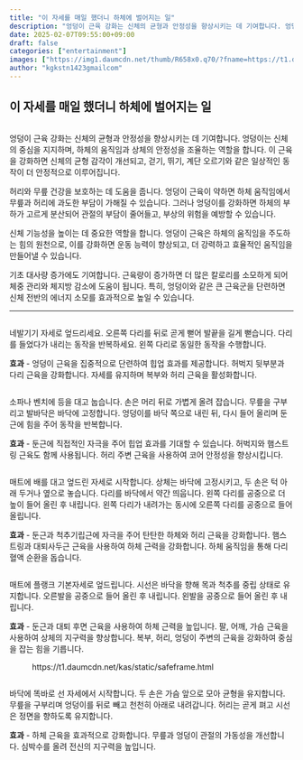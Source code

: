 ```yaml
---
title: "이 자세를 매일 했더니 하체에 벌어지는 일"
description: "엉덩이 근육 강화는 신체의 균형과 안정성을 향상시키는 데 기여합니다. 엉덩이는 신체의 중심을 지지하며, 하체의 움직임과 상체의 안정성을 조율하는 역할을 합니다. 이 근육을 강화하면 신체의 균형 감각이 개선되고, 걷기, 뛰기, 계단 오르기와 같은 일상적인 동작이 더 안정"
date: 2025-02-07T09:55:00+09:00
draft: false
categories: ["entertainment"]
images: ["https://img1.daumcdn.net/thumb/R658x0.q70/?fname=https://t1.daumcdn.net/news/202502/11/tenbody/20250211073012378jrbj.jpg", "https://t1.daumcdn.net/news/202502/11/tenbody/20250211073012681tspu.gif", "https://t1.daumcdn.net/news/202502/11/tenbody/20250211073013103inhj.gif", "https://t1.daumcdn.net/news/202502/11/tenbody/20250211073013474fwmb.gif", "https://t1.daumcdn.net/news/202502/11/tenbody/20250211073013839xrgo.gif"]
author: "kgkstn1423gmailcom"
---
```


<h2 >이 자세를 매일 했더니 하체에 벌어지는 일</h2> <figure ><img src="https://img1.daumcdn.net/thumb/R658x0.q70/?fname=https://t1.daumcdn.net/news/202502/11/tenbody/20250211073012378jrbj.jpg" alt=""/></figure> <p>엉덩이 근육 강화는 신체의 균형과 안정성을 향상시키는 데 기여합니다. 엉덩이는 신체의 중심을 지지하며, 하체의 움직임과 상체의 안정성을 조율하는 역할을 합니다. 이 근육을 강화하면 신체의 균형 감각이 개선되고, 걷기, 뛰기, 계단 오르기와 같은 일상적인 동작이 더 안정적으로 이루어집니다.</p> <p>허리와 무릎 건강을 보호하는 데 도움을 줍니다. 엉덩이 근육이 약하면 하체 움직임에서 무릎과 허리에 과도한 부담이 가해질 수 있습니다. 그러나 엉덩이를 강화하면 하체의 부하가 고르게 분산되어 관절의 부담이 줄어들고, 부상의 위험을 예방할 수 있습니다.</p> <p>신체 기능성을 높이는 데 중요한 역할을 합니다. 엉덩이 근육은 하체의 움직임을 주도하는 힘의 원천으로, 이를 강화하면 운동 능력이 향상되고, 더 강력하고 효율적인 움직임을 만들어낼 수 있습니다.</p> <p>기초 대사량 증가에도 기여합니다. 근육량이 증가하면 더 많은 칼로리를 소모하게 되어 체중 관리와 체지방 감소에 도움이 됩니다. 특히, 엉덩이와 같은 큰 근육군을 단련하면 신체 전반의 에너지 소모를 효과적으로 높일 수 있습니다.</p> <hr /> <figure ><img src="https://t1.daumcdn.net/news/202502/11/tenbody/20250211073012681tspu.gif" alt=""/></figure> <p>네발기기 자세로 엎드리세요. 오른쪽 다리를 뒤로 곧게 뻗어 발끝을 길게 뻗습니다. 다리를 들었다가 내리는 동작을 반복하세요. 왼쪽 다리로 동일한 동작을 수행합니다.</p> <p><strong>효과</strong> - 엉덩이 근육을 집중적으로 단련하여 힙업 효과를 제공합니다. 허벅지 뒷부분과 다리 근육을 강화합니다. 자세를 유지하며 복부와 허리 근육을 활성화합니다.</p> <figure ><img src="https://t1.daumcdn.net/news/202502/11/tenbody/20250211073013103inhj.gif" alt=""/></figure> <p>소파나 벤치에 등을 대고 눕습니다. 손은 머리 뒤로 가볍게 올려 잡습니다. 무릎을 구부리고 발바닥은 바닥에 고정합니다. 엉덩이를 바닥 쪽으로 내린 뒤, 다시 들어 올리며 둔근에 힘을 주어 동작을 반복합니다.</p> <p><strong>효과</strong> - 둔근에 직접적인 자극을 주어 힙업 효과를 기대할 수 있습니다. 허벅지와 햄스트링 근육도 함께 사용됩니다. 허리 주변 근육을 사용하여 코어 안정성을 향상시킵니다.</p> <figure ><img src="https://t1.daumcdn.net/news/202502/11/tenbody/20250211073013474fwmb.gif" alt=""/></figure> <p>매트에 배를 대고 엎드린 자세로 시작합니다. 상체는 바닥에 고정시키고, 두 손은 턱 아래 두거나 옆으로 놓습니다. 다리를 바닥에서 약간 띄웁니다. 왼쪽 다리를 공중으로 더 높이 들어 올린 후 내립니다. 왼쪽 다리가 내려가는 동시에 오른쪽 다리를 공중으로 들어 올립니다.</p> <p><strong>효과</strong> - 둔근과 척추기립근에 자극을 주어 탄탄한 하체와 허리 근육을 강화합니다. 햄스트링과 대퇴사두근 근육을 사용하여 하체 근력을 강화합니다. 하체 움직임을 통해 다리 혈액 순환을 돕습니다.</p> <figure ><img src="https://t1.daumcdn.net/news/202502/11/tenbody/20250211073013839xrgo.gif" alt=""/></figure> <p>매트에 플랭크 기본자세로 엎드립니다. 시선은 바닥을 향해 목과 척추를 중립 상태로 유지합니다. 오른발을 공중으로 들어 올린 후 내립니다. 왼발을 공중으로 들어 올린 후 내립니다.</p> <p><strong>효과</strong> - 둔근과 대퇴 후면 근육을 사용하여 하체 근력을 높입니다. 팔, 어깨, 가슴 근육을 사용하여 상체의 지구력을 향상합니다. 복부, 허리, 엉덩이 주변의 근육을 강화하여 중심을 잡는 힘을 기릅니다.</p> <figure ><div > https://t1.daumcdn.net/kas/static/safeframe.html </div></figure> <figure ><img src="https://t1.daumcdn.net/news/202502/11/tenbody/20250211073014301knch.gif" alt=""/></figure> <p>바닥에 똑바로 선 자세에서 시작합니다. 두 손은 가슴 앞으로 모아 균형을 유지합니다. 무릎을 구부리며 엉덩이를 뒤로 빼고 천천히 아래로 내려갑니다. 허리는 곧게 펴고 시선은 정면을 향하도록 유지합니다.</p> <p><strong>효과</strong> - 하체 근육을 효과적으로 강화합니다. 무릎과 엉덩이 관절의 가동성을 개선합니다. 심박수를 올려 전신의 지구력을 높입니다.</p>